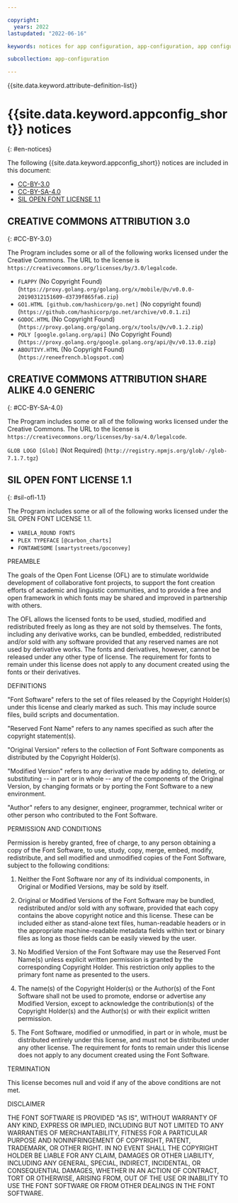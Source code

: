 ```yaml
---

copyright:
  years: 2022
lastupdated: "2022-06-16"

keywords: notices for app configuration, app-configuration, app configuration, creative commons, notices, attributions, license

subcollection: app-configuration

---
```


{{site.data.keyword.attribute-definition-list}}

# {{site.data.keyword.appconfig_short}} notices
{: #en-notices}

The following {{site.data.keyword.appconfig_short}} notices are included in this document:

- [CC-BY-3.0](#CC-BY-3.0)
- [CC-BY-SA-4.0](#CC-BY-SA-4.0)
- [SIL OPEN FONT LICENSE 1.1](#sil-ofl-1.1)

## CREATIVE COMMONS ATTRIBUTION 3.0
{: #CC-BY-3.0}

The Program includes some or all of the following works licensed under the Creative Commons.
The URL to the license is `https://creativecommons.org/licenses/by/3.0/legalcode`.

- `FLAPPY` (No Copyright Found) (`https://proxy.golang.org/golang.org/x/mobile/@v/v0.0.0-20190312151609-d3739f865fa6.zip`)
- `GO1.HTML [github.com/hashicorp/go.net]` (No copyright found) (`https://github.com/hashicorp/go.net/archive/v0.0.1.zi`)
- `GODOC.HTML` (No Copyright Found) (`https://proxy.golang.org/golang.org/x/tools/@v/v0.1.2.zip`)
- `POLY [google.golang.org/api]` (No Copyright Found) (`https://proxy.golang.org/google.golang.org/api/@v/v0.13.0.zip`)
- `ABOUTIVY.HTML` (No Copyright Found) (`https://reneefrench.blogspot.com`)

## CREATIVE COMMONS ATTRIBUTION SHARE ALIKE 4.0 GENERIC
{: #CC-BY-SA-4.0}

The Program includes some or all of the following works licensed under the Creative Commons.
The URL to the license is `https://creativecommons.org/licenses/by-sa/4.0/legalcode`.

`GLOB LOGO [Glob]` (Not Required) (`http://registry.npmjs.org/glob/-/glob-7.1.7.tgz`)

## SIL OPEN FONT LICENSE 1.1
{: #sil-ofl-1.1}

The Program includes some or all of the following works licensed under the SIL OPEN FONT LICENSE 1.1.

- `VARELA_ROUND FONTS`
- `PLEX TYPEFACE` `[@carbon_charts]`
- `FONTAWESOME` `[smartystreets/goconvey]`

PREAMBLE

The goals of the Open Font License (OFL) are to stimulate worldwide development of collaborative font projects, to support the font creation efforts of academic and linguistic communities, and to provide a free and open framework in which fonts may be shared and improved in partnership with others.

The OFL allows the licensed fonts to be used, studied, modified and redistributed freely as long as they are not sold by themselves. The fonts, including any derivative works, can be bundled, embedded, redistributed and/or sold with any software provided that any reserved names are not used by derivative works. The fonts and derivatives, however, cannot be released under any other type of license. The requirement for fonts to remain under this license does not apply to any document created using the fonts or their derivatives.

DEFINITIONS

"Font Software" refers to the set of files released by the Copyright Holder(s) under this license and clearly marked as such. This may include source files, build scripts and documentation.

"Reserved Font Name" refers to any names specified as such after the copyright statement(s).

"Original Version" refers to the collection of Font Software components as distributed by the Copyright Holder(s).

"Modified Version" refers to any derivative made by adding to, deleting, or substituting -- in part or in whole -- any of the components of the Original Version, by changing formats or by porting the Font Software to a new environment.

"Author" refers to any designer, engineer, programmer, technical writer or other person who contributed to the Font Software.

PERMISSION AND CONDITIONS

Permission is hereby granted, free of charge, to any person obtaining a copy of the Font Software, to use, study, copy, merge, embed, modify, redistribute, and sell modified and unmodified copies of the Font Software, subject to the following conditions:

1) Neither the Font Software nor any of its individual components, in Original or Modified Versions, may be sold by itself.

2) Original or Modified Versions of the Font Software may be bundled, redistributed and/or sold with any software, provided that each copy contains the above copyright notice and this license. These can be included either as stand-alone text files, human-readable headers or in the appropriate machine-readable metadata fields within text or binary files as long as those fields can be easily viewed by the user.

3) No Modified Version of the Font Software may use the Reserved Font Name(s) unless explicit written permission is granted by the corresponding Copyright Holder. This restriction only applies to the primary font name as presented to the users.

4) The name(s) of the Copyright Holder(s) or the Author(s) of the Font Software shall not be used to promote, endorse or advertise any Modified Version, except to acknowledge the contribution(s) of the Copyright Holder(s) and the Author(s) or with their explicit written permission.

5) The Font Software, modified or unmodified, in part or in whole, must be distributed entirely under this license, and must not be distributed under any other license. The requirement for fonts to remain under this license does not apply to any document created using the Font Software.

TERMINATION

This license becomes null and void if any of the above conditions are not met.

DISCLAIMER

THE FONT SOFTWARE IS PROVIDED "AS IS", WITHOUT WARRANTY OF ANY KIND, EXPRESS OR IMPLIED, INCLUDING BUT NOT LIMITED TO ANY WARRANTIES OF MERCHANTABILITY, FITNESS FOR A PARTICULAR PURPOSE AND NONINFRINGEMENT OF COPYRIGHT, PATENT, TRADEMARK, OR OTHER RIGHT. IN NO EVENT SHALL THE COPYRIGHT HOLDER BE LIABLE FOR ANY CLAIM, DAMAGES OR OTHER LIABILITY, INCLUDING ANY GENERAL, SPECIAL, INDIRECT, INCIDENTAL, OR CONSEQUENTIAL DAMAGES, WHETHER IN AN ACTION OF CONTRACT, TORT OR OTHERWISE, ARISING FROM, OUT OF THE USE OR INABILITY TO USE THE FONT SOFTWARE OR FROM OTHER DEALINGS IN THE FONT SOFTWARE.
